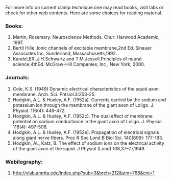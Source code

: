 
For more info on current clamp technique one may read books, visit labs or check for other web contents. Here are some choices for reading material.

 

### Books: 
 

1. Martin, Rosemary. Neuroscience Methods. Chur: Harwood Academic, 1997.
2. Bertil Hille .Ionic channels of excitable membrane,2nd Ed. Sinauer Associates Inc, Sunderland, Massachusetts,1992.
3. Kandel,ER.,J.H.Schwartz and T.M.Jessell.Principles of neural science,4thEd. McGraw-Hill Companies, Inc , New York, 2000.

 

### Journals:
 

1. Cole, K.S. (1949) Dynamic electrical characteristics of the squid axon membrane. Arch. Sci. Phtsiol.3:253-25.
2. Hodgkin, A.L. & Huxley, A.F. (1952a). Currents carried by the sodium and potassium ion through the membrane of the giant axon of Loligo. J. Physiol. 116(4): 449-472.
3. Hodgkin, A.L. & Huxley, A.F. (1952c). The dual effect of membrane potential on sodium conductance in the giant axon of Loligo. J. Physiol. 116(4): 497-506.
4. Hodgkin, A.L. & Huxley, A.F. (1952e). Propagation of electrical signals along giant nerve fibers. Proc R Soc Lond B Biol Sci. 140(899): 177-183.
5. Hodgkin, AL, Katz, B. The effect of sodium ions on the electrical activity of the giant axon of the squid. J Physiol (Lond) 108,37–77,1949.
 
 

### Webilography:
 

1. http://vlab.amrita.edu/index.php?sub=3&brch=212&sim=768&cnt=1

